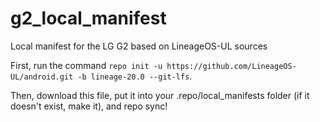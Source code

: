 g2_local_manifest
=================

Local manifest for the LG G2 based on LineageOS-UL sources

First, run the command `repo init -u https://github.com/LineageOS-UL/android.git -b lineage-20.0 --git-lfs`.

Then, download this file, put it into your .repo/local_manifests folder (if it doesn't exist, make it), and repo sync!
